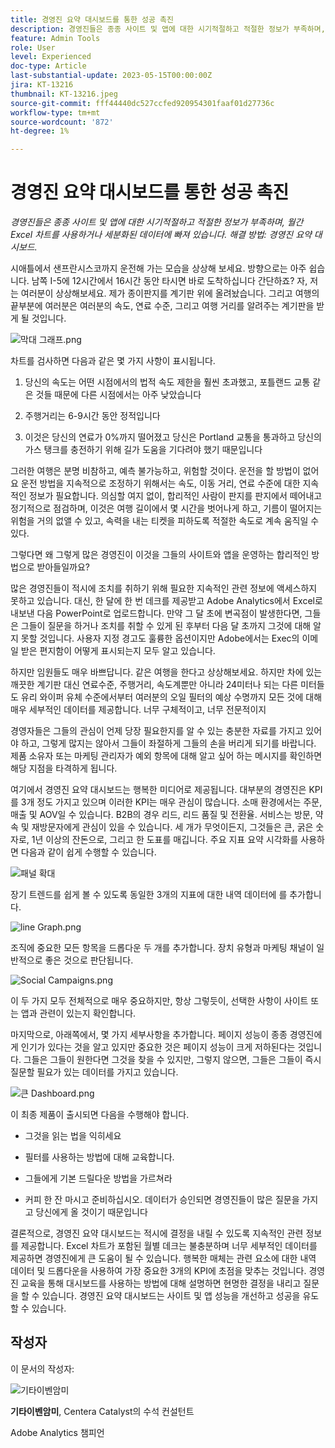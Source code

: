 ```yaml
---
title: 경영진 요약 대시보드를 통한 성공 촉진
description: 경영진들은 종종 사이트 및 앱에 대한 시기적절하고 적절한 정보가 부족하며, 월간 Excel 차트를 사용하거나 세분화된 데이터에 빠져 있습니다. 솔루션 - 요약 대시보드.
feature: Admin Tools
role: User
level: Experienced
doc-type: Article
last-substantial-update: 2023-05-15T00:00:00Z
jira: KT-13216
thumbnail: KT-13216.jpeg
source-git-commit: fff44440dc527ccfed920954301faaf01d27736c
workflow-type: tm+mt
source-wordcount: '872'
ht-degree: 1%

---
```



# 경영진 요약 대시보드를 통한 성공 촉진

_경영진들은 종종 사이트 및 앱에 대한 시기적절하고 적절한 정보가 부족하며, 월간 Excel 차트를 사용하거나 세분화된 데이터에 빠져 있습니다. 해결 방법: 경영진 요약 대시보드._

시애틀에서 샌프란시스코까지 운전해 가는 모습을 상상해 보세요. 방향으로는 아주 쉽습니다. 남쪽 I-5에 12시간에서 16시간 동안 타시면 바로 도착하십니다 간단하죠? 자, 저는 여러분이 상상해보세요. 제가 종이판지를 계기판 위에 올려놨습니다. 그리고 여행의 끝부분에 여러분은 여러분의 속도, 연료 수준, 그리고 여행 거리를 알려주는 계기판을 받게 될 것입니다.

![막대 그래프.png](assets/bar-graph.png)

차트를 검사하면 다음과 같은 몇 가지 사항이 표시됩니다.

1. 당신의 속도는 어떤 시점에서의 법적 속도 제한을 훨씬 초과했고, 포틀랜드 교통 같은 것들 때문에 다른 시점에서는 아주 낮았습니다

1. 주행거리는 6-9시간 동안 정적입니다

1. 이것은 당신의 연료가 0%까지 떨어졌고 당신은 Portland 교통을 통과하고 당신의 가스 탱크를 충전하기 위해 길가 도움을 기다려야 했기 때문입니다

그러한 여행은 분명 비참하고, 예측 불가능하고, 위험할 것이다. 운전을 할 방법이 없어요 운전 방법을 지속적으로 조정하기 위해서는 속도, 이동 거리, 연료 수준에 대한 지속적인 정보가 필요합니다. 의심할 여지 없이, 합리적인 사람이 판지를 판지에서 떼어내고 정기적으로 점검하며, 이것은 여행 길이에서 몇 시간을 벗어나게 하고, 기름이 떨어지는 위험을 거의 없앨 수 있고, 속력을 내는 티켓을 피하도록 적절한 속도로 계속 움직일 수 있다.

그렇다면 왜 그렇게 많은 경영진이 이것을 그들의 사이트와 앱을 운영하는 합리적인 방법으로 받아들일까요?

많은 경영진들이 적시에 조치를 취하기 위해 필요한 지속적인 관련 정보에 액세스하지 못하고 있습니다. 대신, 한 달에 한 번 데크를 제공받고 Adobe Analytics에서 Excel로 내보낸 다음 PowerPoint로 업로드합니다. 만약 그 달 초에 변곡점이 발생한다면, 그들은 그들이 질문을 하거나 조치를 취할 수 있게 된 후부터 다음 달 초까지 그것에 대해 알지 못할 것입니다. 사용자 지정 경고도 훌륭한 옵션이지만 Adobe에서는 Exec의 이메일 받은 편지함이 어떻게 표시되는지 모두 알고 있습니다.

하지만 임원들도 매우 바쁘답니다. 같은 여행을 한다고 상상해보세요. 하지만 차에 있는 깨끗한 계기판 대신 연료수준, 주행거리, 속도계뿐만 아니라 24미터나 되는 다른 미터들도 유리 와이퍼 유체 수준에서부터 여러분의 오일 필터의 예상 수명까지 모든 것에 대해 매우 세부적인 데이터를 제공합니다. 너무 구체적이고, 너무 전문적이지

경영자들은 그들의 관심이 언제 당장 필요한지를 알 수 있는 충분한 자료를 가지고 있어야 하고, 그렇게 많지는 않아서 그들이 좌절하게 그들의 손을 버리게 되기를 바랍니다. 제품 소유자 또는 마케팅 관리자가 예외 항목에 대해 알고 싶어 하는 메시지를 확인하면 해당 지점을 타격하게 됩니다.

여기에서 경영진 요약 대시보드는 행복한 미디어로 제공됩니다. 대부분의 경영진은 KPI를 3개 정도 가지고 있으며 이러한 KPI는 매우 관심이 많습니다. 소매 환경에서는 주문, 매출 및 AOV일 수 있습니다. B2B의 경우 리드, 리드 품질 및 전환율. 서비스는 방문, 약속 및 재방문자에게 관심이 있을 수 있습니다. 세 개가 무엇이든지, 그것들은 큰, 굵은 숫자로, 1년 이상의 잔돈으로, 그리고 한 도표를 매깁니다. 주요 지표 요약 시각화를 사용하면 다음과 같이 쉽게 수행할 수 있습니다.

![패널 확대](assets/zoom-in-panel.png)

장기 트렌드를 쉽게 볼 수 있도록 동일한 3개의 지표에 대한 내역 데이터에 를 추가합니다.

![line Graph.png](assets/line-graph.png)

조직에 중요한 모든 항목을 드롭다운 두 개를 추가합니다. 장치 유형과 마케팅 채널이 일반적으로 좋은 것으로 판단됩니다.

![Social Campaigns.png](assets/social-campaigns.png)

이 두 가지 모두 전체적으로 매우 중요하지만, 항상 그렇듯이, 선택한 사항이 사이트 또는 앱과 관련이 있는지 확인합니다.

마지막으로, 아래쪽에서, 몇 가지 세부사항을 추가합니다. 페이지 성능이 종종 경영진에게 인기가 있다는 것을 알고 있지만 중요한 것은 페이지 성능이 크게 저하된다는 것입니다. 그들은 그들이 원한다면 그것을 찾을 수 있지만, 그렇지 않으면, 그들은 그들이 즉시 질문할 필요가 있는 데이터를 가지고 있습니다.

![큰 Dashboard.png](assets/large-dashboard.png)

이 최종 제품이 출시되면 다음을 수행해야 합니다.

- 그것을 읽는 법을 익히세요

- 필터를 사용하는 방법에 대해 교육합니다.

- 그들에게 기본 드릴다운 방법을 가르쳐라

- 커피 한 잔 마시고 준비하십시오. 데이터가 승인되면 경영진들이 많은 질문을 가지고 당신에게 올 것이기 때문입니다

결론적으로, 경영진 요약 대시보드는 적시에 결정을 내릴 수 있도록 지속적인 관련 정보를 제공합니다. Excel 차트가 포함된 월별 데크는 불충분하며 너무 세부적인 데이터를 제공하면 경영진에게 큰 도움이 될 수 있습니다. 행복한 매체는 관련 요소에 대한 내역 데이터 및 드롭다운을 사용하여 가장 중요한 3개의 KPI에 초점을 맞추는 것입니다. 경영진 교육을 통해 대시보드를 사용하는 방법에 대해 설명하면 현명한 결정을 내리고 질문을 할 수 있습니다. 경영진 요약 대시보드는 사이트 및 앱 성능을 개선하고 성공을 유도할 수 있습니다.

## 작성자

이 문서의 작성자:

![기타이벤암미](assets/gitai-ben-ammi.png)

**기타이벤암미**, Centera Catalyst의 수석 컨설턴트

Adobe Analytics 챔피언
